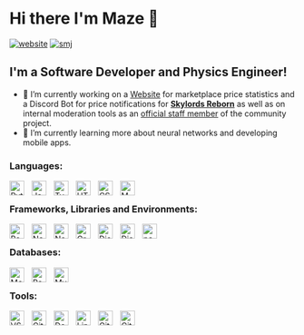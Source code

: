 # Hi there I'm Maze 👋

[![website](https://img.shields.io/website?label=maze.codes&style=for-the-badge&url=https%3A%2F%2Fmaze.codes)](https://maze.codes)
[![smj](https://img.shields.io/website?label=smj.cards&style=for-the-badge&url=https%3A%2F%2Fsmj.cards)](https://smj.cards)

## I'm a Software Developer and Physics Engineer!

- 🔭 I’m currently working on a [Website](https://smj.cards) for marketplace price statistics and a Discord Bot for price notifications for **[Skylords Reborn](https://www.skylords.eu/)** as well as on internal moderation tools as an [official staff member](https://forum.skylords.eu/index.php?/profile/10768-maze/) of the community project.
- 🌱 I’m currently learning more about neural networks and developing mobile apps.

### Languages:

[<img align="left" alt="Python" width="26px" src="https://cdn.jsdelivr.net/gh/devicons/devicon/icons/python/python-original.svg" style="padding-right:10px;" />](https://github.com/DevM423/DevM423 "Python")
[<img align="left" alt="JavaScript" width="26px" src="https://cdn.jsdelivr.net/gh/devicons/devicon/icons/javascript/javascript-original.svg" style="padding-right:10px;" />](https://github.com/DevM423/DevM423 "JavaScript")
[<img align="left" alt="TypeScript" width="26px" src="https://cdn.jsdelivr.net/gh/devicons/devicon/icons/typescript/typescript-original.svg" style="padding-right:10px;" />](https://github.com/DevM423/DevM423 "TypeScript")
[<img align="left" alt="HTML5" width="26px" src="https://cdn.jsdelivr.net/gh/devicons/devicon/icons/html5/html5-original.svg" style="padding-right:10px;" />](https://github.com/DevM423/DevM423 "HTML5")
[<img align="left" alt="CSS3" width="26px" src="https://cdn.jsdelivr.net/gh/devicons/devicon/icons/css3/css3-original.svg" style="padding-right:10px;" />](https://github.com/DevM423/DevM423 "CSS3")
[<img align="left" alt="MATLAB" width="26px" src="https://cdn.jsdelivr.net/gh/devicons/devicon/icons/matlab/matlab-original.svg" style="padding-right:10px;" />](https://github.com/DevM423/DevM423 "MATLAB")
<br>

### Frameworks, Libraries and Environments:

[<img align="left" alt="React" width="26px" src="https://cdn.jsdelivr.net/gh/devicons/devicon/icons/react/react-original.svg" style="padding-right:10px;" />](https://github.com/DevM423/DevM423 "React")
[<img align="left" alt="Next.js" width="26px" src="https://cdn.jsdelivr.net/gh/devicons/devicon/icons/nextjs/nextjs-original.svg" style="padding-right:10px;" />](https://github.com/DevM423/DevM423 "Next.js")
[<img align="left" alt="Node.js" width="26px" src="https://cdn.jsdelivr.net/gh/devicons/devicon/icons/nodejs/nodejs-original.svg" style="padding-right:10px;" />](https://github.com/DevM423/DevM423 "Node.js")
[<img align="left" alt="GraphQL" width="26px" src="https://cdn.jsdelivr.net/gh/devicons/devicon/icons/graphql/graphql-plain.svg" style="padding-right:10px;" />](https://github.com/DevM423/DevM423 "GraphQL")
[<img align="left" alt="Discord.js " width="26px" src="https://cdn.jsdelivr.net/gh/devicons/devicon/icons/discordjs/discordjs-original.svg" style="padding-right:10px;" />](https://github.com/DevM423/DevM423 "Discord.js ")
[<img align="left" alt="Django" width="26px" src="https://cdn.jsdelivr.net/gh/devicons/devicon/icons/django/django-plain.svg" style="padding-right:10px;" />](https://github.com/DevM423/DevM423 "Django")
[<img align="left" alt="pandas" width="26px" src="https://cdn.jsdelivr.net/gh/devicons/devicon/icons/pandas/pandas-original.svg" style="padding-right:10px;" />](https://github.com/DevM423/DevM423 "pandas")
<br>

### Databases:

[<img align="left" alt="MongoDB" width="26px" src="https://cdn.jsdelivr.net/gh/devicons/devicon/icons/mongodb/mongodb-original.svg" style="padding-right:10px;" />](https://github.com/DevM423/DevM423 "MongoDB")
[<img align="left" alt="Redis" width="26px" src="https://cdn.jsdelivr.net/gh/devicons/devicon/icons/redis/redis-original.svg" style="padding-right:10px;" />](https://github.com/DevM423/DevM423 "Redis")
[<img align="left" alt="MySQL" width="26px" src="https://cdn.jsdelivr.net/gh/devicons/devicon/icons/mysql/mysql-original.svg" style="padding-right:10px;" />](https://github.com/DevM423/DevM423 "MySQL")
<br>

### Tools:

[<img align="left" alt="VSCode" width="26px" src="https://cdn.jsdelivr.net/gh/devicons/devicon/icons/vscode/vscode-original.svg" style="padding-right:10px;" />](https://github.com/DevM423/DevM423 "VSCode")
[<img align="left" alt="Git" width="26px" src="https://cdn.jsdelivr.net/gh/devicons/devicon/icons/git/git-original.svg" style="padding-right:10px;" />](https://github.com/DevM423/DevM423 "Git")
[<img align="left" alt="Docker" width="26px" src="https://cdn.jsdelivr.net/gh/devicons/devicon/icons/docker/docker-original.svg" style="padding-right:10px;" />](https://github.com/DevM423/DevM423 "Docker")
[<img align="left" alt="Linode" width="26px" src="https://cdn.freebiesupply.com/logos/large/2x/linode-1-logo-svg-vector.svg" style="padding-right:10px;" />](https://github.com/DevM423/DevM423 "Linode")
[<img align="left" alt="GitHub" width="26px" src="https://cdn.jsdelivr.net/gh/devicons/devicon/icons/github/github-original.svg" style="padding-right:10px;" />](https://github.com/DevM423 "GitHub")
[<img align="left" alt="GitLab" width="26px" src="https://cdn.jsdelivr.net/gh/devicons/devicon/icons/gitlab/gitlab-original.svg" style="padding-right:10px;" />](https://gitlab.com/DevM423 "GitLab")
<br>

[website]: https://maze.codes
[smj]: https://smj.cards

